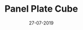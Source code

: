 ---
title: "Panel Plate Cube"
date: 27-07-2019

image: image.png
cad: model.ldr

source:
  url: "http://www.dagsbricks.com/2015/05/lego-techniques-reverse-engineering.html"
  title: "LEGO Techniques - Reverse Engineering Challenge "
  author: "Dag"
  date: 13-05-2015

taxonomy:
  part: ["3022", "4865a"]
  partcount: 8

  width: [7, plate]
  depth: [7, plate]
  height: [7, plate]

  function: ["stud_tilt", "shape_3D"]
  stud_tilt_angle: [90, 180]
  shape_3D_segments: 6
  shape_3D_segsize: 1
---